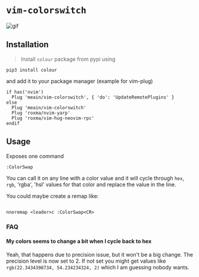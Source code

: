 # `vim-colorswitch`

![gif](https://i.imgur.com/0eXBOvT.gif)

## Installation

> Install `colour` package from pypi using

```
pip3 install colour
```

and add it to your package manager (example for vim-plug)

```
if has('nvim')
  Plug 'meain/vim-colorswitch', { 'do': 'UpdateRemotePlugins' }
else
  Plug 'meain/vim-colorswitch'
  Plug 'roxma/nvim-yarp'
  Plug 'roxma/vim-hug-neovim-rpc'
endif
```

## Usage

Exposes one command

```
:ColorSwap
```

You can call it on any line with a color value and it will cycle through `hex`, `rgb`, 'rgba', 'hsl' values for that
color and replace the value in the line.

You could maybe create a remap like:

```

nnoremap <leader>c :ColorSwap<CR>
```

### FAQ

#### My colors seems to change a bit when I cycle back to hex

Yeah, that happens due to precision issue, but it won't be a big change.
The precision level is now set to 2. If not set you might get values like
`rgb(22.3434398734, 54.234234324, 2)` which I am guessing nobody wants.
